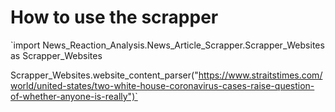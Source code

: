 # How to use the scrapper

`import News_Reaction_Analysis.News_Article_Scrapper.Scrapper_Websites as Scrapper_Websites

Scrapper_Websites.website_content_parser("https://www.straitstimes.com/world/united-states/two-white-house-coronavirus-cases-raise-question-of-whether-anyone-is-really")`
